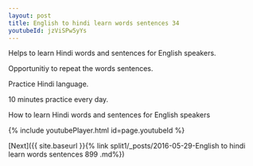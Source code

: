 ```yaml
---
layout: post
title: English to hindi learn words sentences 34 
youtubeId: jzViSPw5yYs
---
```

 
 
Helps to learn Hindi words and sentences for English speakers.

Opportunitiy to repeat the words sentences. 

Practice Hindi language. 
 
10 minutes practice every day. 
 
How to learn Hindi words and sentences for English speakers 
 
{% include youtubePlayer.html id=page.youtubeId %}
 
 
[Next]({{ site.baseurl }}{% link  split1/_posts/2016-05-29-English to hindi learn words sentences 899 .md%})
 

